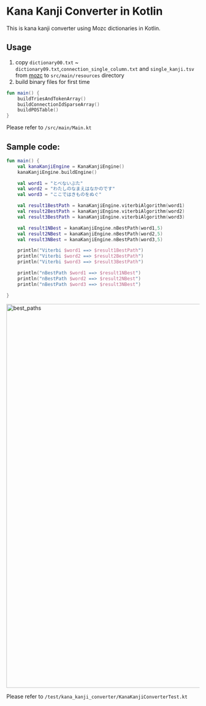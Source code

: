 # Kana Kanji Converter in Kotlin

This is kana kanji converter using Mozc dictionaries in Kotlin.

## Usage

1. copy `dictionary00.txt` ~ `dictionary09.txt`,`connection_single_column.txt` and `single_kanji.tsv` from [mozc](https://github.com/google/mozc/tree/master/src/data/dictionary_oss) to `src/main/resources` directory
2. build binary files for first time

```kotlin
fun main() {
    buildTriesAndTokenArray()
    buildConnectionIdSparseArray()
    buildPOSTable()
}
```

Please refer to `/src/main/Main.kt`

## Sample code:

```kotlin
fun main() {
    val kanaKanjiEngine = KanaKanjiEngine()
    kanaKanjiEngine.buildEngine()

    val word1 = "とべないぶた"
    val word2 = "わたしのなまえはなかのです"
    val word3 = "ここではきものをぬぐ"

    val result1BestPath = kanaKanjiEngine.viterbiAlgorithm(word1)
    val result2BestPath = kanaKanjiEngine.viterbiAlgorithm(word2)
    val result3BestPath = kanaKanjiEngine.viterbiAlgorithm(word3)

    val result1NBest = kanaKanjiEngine.nBestPath(word1,5)
    val result2NBest = kanaKanjiEngine.nBestPath(word2,5)
    val result3NBest = kanaKanjiEngine.nBestPath(word3,5)

    println("Viterbi $word1 ==> $result1BestPath")
    println("Viterbi $word2 ==> $result2BestPath")
    println("Viterbi $word3 ==> $result3BestPath")

    println("nBestPath $word1 ==> $result1NBest")
    println("nBestPath $word2 ==> $result2NBest")
    println("nBestPath $word3 ==> $result3NBest")

}
```
<img width="1003" alt="best_paths" src="https://github.com/KazumaProject/kotlin-kana-kanji-converter/assets/59742125/e24d0338-90ef-4a57-a893-755bc00570a2">

Please refer to `/test/kana_kanji_converter/KanaKanjiConverterTest.kt`
